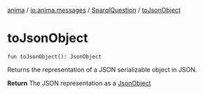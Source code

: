 [anima](../../index.md) / [io.anima.messages](../index.md) / [SparqlQuestion](index.md) / [toJsonObject](./to-json-object.md)

# toJsonObject

`fun toJsonObject(): JsonObject`

Returns the representation of a JSON serializable object in JSON.

**Return**
The JSON representation as a [JsonObject](#)

